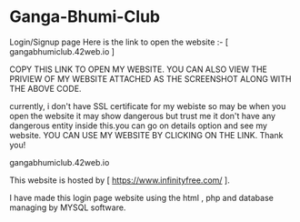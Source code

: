 # Ganga-Bhumi-Club
Login/Signup page 
Here is the link to open the website :-
[ gangabhumiclub.42web.io ]

COPY THIS LINK TO OPEN MY WEBSITE. 
YOU CAN ALSO VIEW THE PRIVIEW OF MY WEBSITE ATTACHED AS THE SCREENSHOT ALONG WITH THE ABOVE CODE.

currently, i don't have SSL certificate for my webiste so may be when you open the website it may show dangerous but trust me it don't have any dangerous entity inside this.you can go on details option and see my website. 
YOU CAN USE MY WEBSITE BY CLICKING ON THE LINK. Thank you!

gangabhumiclub.42web.io

This website is hosted by [ https://www.infinityfree.com/ ].

I have made this login page website using the html , php and database managing by MYSQL software.
